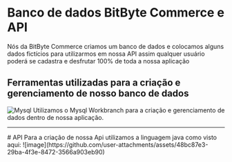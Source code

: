 # Banco de dados BitByte Commerce e API
Nós da BitByte Commerce criamos um banco de dados e colocamos alguns dados fictícios para utilizarmos em nossa API assim qualquer usuário poderá se cadastra e desfrutar 100% de toda a nossa aplicação 
## Ferramentas utilizadas para a criação e gerenciamento de nosso banco de dados  

![Mysql](https://github.com/user-attachments/assets/1b448832-ec9a-4aa8-b868-1c79296f6312)
Utilizamos o Mysql Workbranch para a criação e gerenciamento de dados dentro de nossa aplicação.
<hr>
# API 
Para a criação de nossa Api utilizamos a linguagem java como visto aqui:
![image](https://github.com/user-attachments/assets/48bc87e3-29ba-4f3e-8472-3566a903eb90)

